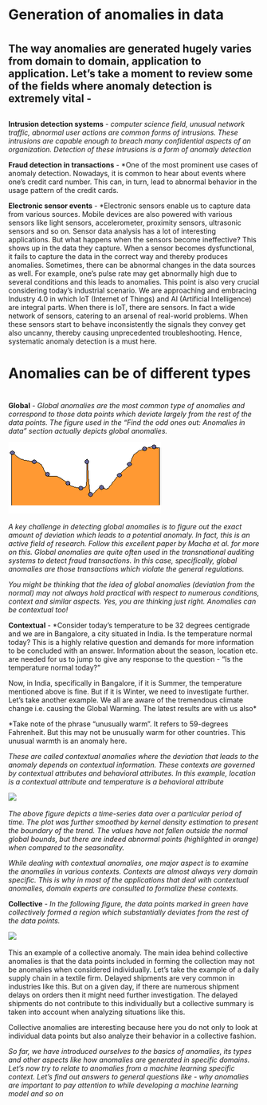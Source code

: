 # Generation of anomalies in data <h1>

## The way anomalies are generated hugely varies from domain to domain, application to application. Let’s take a moment to review some of the fields where anomaly detection is extremely vital - <h2>
  
**Intrusion detection systems** -  *computer science field, unusual network traffic, abnormal user actions are common forms of intrusions. These intrusions are capable enough to breach many confidential aspects of an organization. Detection of these intrusions is a form of anomaly detection*

**Fraud detection in transactions** - *One of the most prominent use cases of anomaly detection. Nowadays, it is common to hear about events where one’s credit card number. This can, in turn, lead to abnormal behavior in the usage pattern of the credit cards. 

**Electronic sensor events** - *Electronic sensors enable us to capture data from various sources. Mobile devices are also powered with various sensors like light sensors, accelerometer, proximity sensors, ultrasonic sensors and so on. Sensor data analysis has a lot of interesting applications. But what happens when the sensors become ineffective? This shows up in the data they capture. When a sensor becomes dysfunctional, it fails to capture the data in the correct way and thereby produces anomalies.  Sometimes, there can be abnormal changes in the data sources as well. For example, one’s pulse rate may get abnormally high due to several conditions and this leads to anomalies. This point is also very crucial considering today’s industrial scenario. We are approaching and embracing Industry 4.0 in which IoT (Internet of Things) and AI (Artificial Intelligence) are integral parts. When there is IoT, there are sensors. In fact a wide network of sensors, catering to an arsenal of real-world problems. When these sensors start to behave inconsistently the signals they convey get also uncanny, thereby causing unprecedented troubleshooting. Hence, systematic anomaly detection is a must here.

# Anomalies can be of different types <h1>

**Global** - *Global anomalies are the most common type of anomalies and correspond to those data points which deviate largely from the rest of the data points. The figure used in the “Find the odd ones out: Anomalies in data” section actually depicts global anomalies.*

![](image/GlobalAnomalies.png) 

*A key challenge in detecting global anomalies is to figure out the exact amount of deviation which leads to a potential anomaly. In fact, this is an active field of research. Follow this excellent paper by Macha et al. for more on this. Global anomalies are quite often used in the transnational auditing systems to detect fraud transactions. In this case, specifically, global anomalies are those transactions which violate the general regulations.*

*You might be thinking that the idea of global anomalies (deviation from the normal) may not always hold practical with respect to numerous conditions, context and similar aspects.  Yes, you are thinking just right. Anomalies can be contextual too!*

**Contextual** - *Consider today’s temperature to be 32 degrees centigrade and we are in Bangalore, a city situated in India. Is the temperature normal today? This is a highly relative question and demands for more information to be concluded with an answer. Information about the season, location etc. are needed for us to jump to give any response to the question - “Is the temperature normal today?”

Now, in India, specifically in Bangalore, if it is Summer, the temperature mentioned above is fine. But if it is Winter, we need to investigate further.  Let’s take another example. We all are aware of the tremendous climate change i.e. causing the Global Warming. The latest results are with us also*

*Take note of the phrase “unusually warm”. It refers to 59-degrees Fahrenheit. But this may not be unusually warm for other countries. This unusual warmth is an anomaly here.

*These are called contextual anomalies where the deviation that leads to the anomaly depends on contextual information. These contexts are governed by contextual attributes and behavioral attributes. In this example, location is a contextual attribute and temperature is a behavioral attribute*

![](/image/Contextualanomalies.png)

*The above figure depicts a time-series data over a particular period of time. The plot was further smoothed by kernel density estimation to present the boundary of the trend. The values have not fallen outside the normal global bounds, but there are indeed abnormal points (highlighted in orange) when compared to the seasonality.*

*While dealing with contextual anomalies, one major aspect is to examine the anomalies in various contexts. Contexts are almost always very domain specific. This is why in most of the applications that deal with contextual anomalies, domain experts are consulted to formalize these contexts.*

**Collective** - *In the following figure, the data points marked in green have collectively formed a region which substantially deviates from the rest of the data points.*

![](/image/Collectiveanomalies.png)

This an example of a collective anomaly. The main idea behind collective anomalies is that the data points included in forming the collection may not be anomalies when considered individually. Let’s take the example of a daily supply chain in a textile firm. Delayed shipments are very common in industries like this. But on a given day, if there are numerous shipment delays on orders then it might need further investigation. The delayed shipments do not contribute to this individually but a collective summary is taken into account when analyzing situations like this.

Collective anomalies are interesting because here you do not only to look at individual data points but also analyze their behavior in a collective fashion.

*So far, we have introduced ourselves to the basics of anomalies, its types and other aspects like how anomalies are generated in specific domains. Let’s now try to relate to anomalies from a machine learning specific context. Let’s find out answers to general questions like - why anomalies are important to pay attention to while developing a machine learning model and so on*



